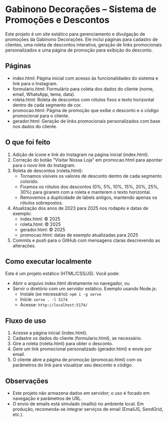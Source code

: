 # Gabinono Decorações – Sistema de Promoções e Descontos

Este projeto é um site estático para gerenciamento e divulgação de promoções da Gabinono Decorações. Ele inclui páginas para cadastro de clientes, uma roleta de descontos interativa, geração de links promocionais personalizados e uma página de promoção para exibição do desconto.

## Páginas
- index.html: Página inicial com acesso às funcionalidades do sistema e link para o Instagram.
- formulario.html: Formulário para coleta dos dados do cliente (nome, email, WhatsApp, tema, data).
- roleta.html: Roleta de descontos com rótulos fixos e texto horizontal dentro de cada segmento de cor.
- promocao.html: Página de promoção que exibe o desconto e o código promocional para o cliente.
- gerador.html: Geração de links promocionais personalizados com base nos dados do cliente.

## O que foi feito
1. Adição de ícone e link do Instagram na página inicial (index.html).
2. Correção do botão “Visitar Nossa Loja” em promocao.html para apontar para o novo link do Instagram.
3. Roleta de descontos (roleta.html):
   - Tornamos visíveis os valores de desconto dentro de cada segmento colorido.
   - Fixamos os rótulos dos descontos (0%, 5%, 10%, 15%, 20%, 25%, 30%) para girarem com a roleta e manterem o texto horizontal.
   - Removemos a duplicidade de labels antigos, mantendo apenas os rótulos sobrepostos.
4. Atualização dos anos de 2023 para 2025 nos rodapés e datas de exemplo:
   - index.html: © 2025
   - roleta.html: © 2025
   - gerador.html: © 2025
   - promocao.html: datas de exemplo atualizadas para 2025
5. Commits e push para o GitHub com mensagens claras descrevendo as alterações.

## Como executar localmente
Este é um projeto estático (HTML/CSS/JS). Você pode:

- Abrir o arquivo index.html diretamente no navegador, ou
- Servir o diretório com um servidor estático. Exemplo usando Node.js:
  - Instale (se necessário): `npm i -g serve`
  - Inicie: `serve . -l 5174`
  - Acesse: `http://localhost:5174/`

## Fluxo de uso
1. Acesse a página inicial (index.html).
2. Cadastre os dados do cliente (formulario.html), se necessário.
3. Gire a roleta (roleta.html) para obter o desconto.
4. Gere um link promocional personalizado (gerador.html) e envie por email.
5. O cliente abre a página de promoção (promocao.html) com os parâmetros do link para visualizar seu desconto e código.

## Observações
- Este projeto não armazena dados em servidor; o uso é focado em navegação e parâmetros de URL.
- O envio de emails está simulado (mailto) no ambiente local. Em produção, recomenda-se integrar serviços de email (EmailJS, SendGrid, etc.).